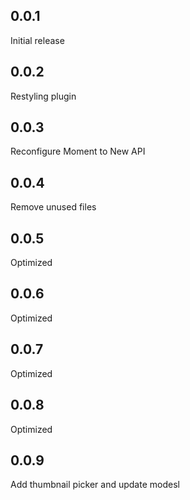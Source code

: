 ## 0.0.1

Initial release

## 0.0.2

Restyling plugin

## 0.0.3

Reconfigure Moment to New API

## 0.0.4

Remove unused files

## 0.0.5

Optimized

## 0.0.6

Optimized

## 0.0.7

Optimized

## 0.0.8


Optimized

## 0.0.9

Add thumbnail picker and update modesl
